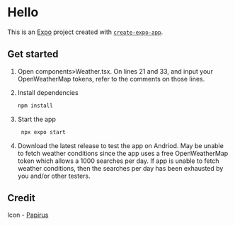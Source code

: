 # Hello

This is an [Expo](https://expo.dev) project created with [`create-expo-app`](https://www.npmjs.com/package/create-expo-app).

## Get started

1. Open components>Weather.tsx. On lines 21 and 33, and input your OpenWeatherMap tokens, refer to the comments on those lines.

2. Install dependencies

   ```bash
   npm install
   ```

3. Start the app

   ```bash
    npx expo start
   ```

4. Download the latest release to test the app on Andriod. May be unable to fetch weather conditions since the app uses a free OpenWeatherMap token which allows a 1000 searches per day. If app is unable to fetch weather conditions, then the searches per day has been exhausted by you and/or other testers.

## Credit
Icon - [Papirus](https://www.iconarchive.com/show/papirus-apps-icons-by-papirus-team/weather-icon.html)

